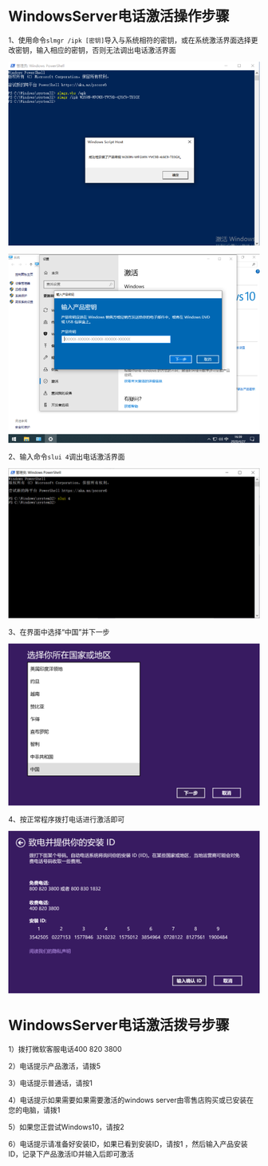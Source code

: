 # WindowsServer电话激活操作步骤

1、使用命令`slmgr /ipk [密钥]`导入与系统相符的密钥，或在系统激活界面选择更改密钥，输入相应的密钥，否则无法调出电话激活界面

![image-20200422171302658](windows2016电话激活.assets/image-20200422171302658.png)

![image-20200427165935610](windows2016电话激活.assets/image-20200427165935610.png)

2、输入命令`slui 4`调出电话激活界面

![image-20200918000930952](windows2016电话激活.assets/image-20200918000930952.png)

3、在界面中选择“中国”并下一步

![image-20200918000524865](windows2016电话激活.assets/image-20200918000524865.png)

4、按正常程序拨打电话进行激活即可

![image-20200918000814575](windows2016电话激活.assets/image-20200918000814575.png)

# WindowsServer电话激活拨号步骤

1）拨打微软客服电话400 820 3800

2）电话提示产品激活，请拨5

3）电话提示普通话，请按1

4）电话提示如果需要如果需要激活的windows server由零售店购买或已安装在您的电脑，请拨1

5）如果您正尝试Windows10，请按2

6）电话提示请准备好安装ID，如果已看到安装ID，请按1 ，然后输入产品安装ID，记录下产品激活ID并输入后即可激活